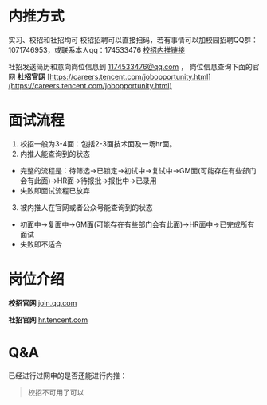 
# 内推方式

实习、校招和社招均可
校招招聘可以直接扫码，若有事情可以加校园招聘QQ群：1071746953，或联系本人qq：174533476
 [校招内推链接](https://join.qq.com/judge_talent.php?rec_key=wUm3KJv-JDMY291wbo-RBSmZKqz7w0UYKRu6-sQ-ZhQ)

社招发送简历和意向岗位信息到 1174533476@qq.com ， 岗位信息查询下面的官网
**社招官网**    [https://careers.tencent.com/jobopportunity.html](https://careers.tencent.com/jobopportunity.html)

# 面试流程
1. 校招一般为3-4面：包括2-3面技术面及一场hr面。
2. 内推人能查询到的状态
- 完整的流程是：待筛选->已锁定->初试中->复试中->GM面(可能存在有些部门会有此面)->HR面->待报批->报批中->已录用
- 失败即面试流程已放弃
3. 被内推人在官网或者公众号能查询到的状态
- 初面中->复面中->GM面(可能存在有些部门会有此面)->HR面中->已完成所有面试
- 失败即不适合

# 岗位介绍

**校招官网**    [join.qq.com](https://join.qq.com)

**社招官网**    [hr.tencent.com](https://hr.tencent.com)

# Q&A

已经进行过网申的是否还能进行内推：

> 校招不可用了可以


